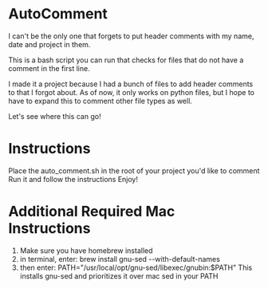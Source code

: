 # AutoComment
I can't be the only one that forgets to put header comments with my name, date and project in them.

This is a bash script you can run that checks for files that do not have a comment in the first line.

I made it a project because I had a bunch of files to add header comments to that I forgot about.
As of now, it only works on python files, but I hope to have to expand this to comment other file types as well.

Let's see where this can go!

# Instructions
Place the auto_comment.sh in the root of your project you'd like to comment
Run it and follow the instructions
Enjoy!

# Additional Required Mac Instructions
1. Make sure you have homebrew installed
2. in terminal, enter: brew install gnu-sed --with-default-names
3. then enter: PATH="/usr/local/opt/gnu-sed/libexec/gnubin:$PATH"
  This installs gnu-sed and prioritizes it over mac sed in your PATH

